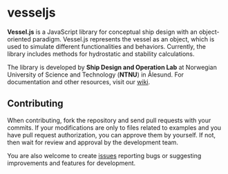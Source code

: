 # vesseljs

**Vessel.js** is a JavaScript library for conceptual ship design with an object-oriented paradigm. Vessel.js represents the vessel as an object, which is used to simulate different functionalities and behaviors. Currently, the library includes methods for hydrostatic and stability calculations.

The library is developed by **Ship Design and Operation Lab** at Norwegian University of Science and Technology (**NTNU**) in Ålesund. For documentation and other resources, visit our [wiki](https://github.com/shiplab/vesseljs/wiki).

## Contributing

When contributing, fork the repository and send pull requests with your commits. If your modifications are only to files related to examples and you have pull request authorization, you can approve them by yourself. If not, then wait for review and approval by the development team.

You are also welcome to create [issues](https://github.com/shiplab/vesseljs/issues) reporting bugs or suggesting improvements and features for development.
